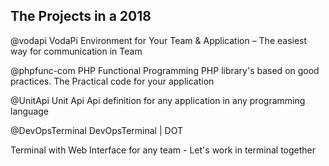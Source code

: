 ## The Projects in a 2018


@vodapi
VodaPi
Environment for Your Team & Application – The easiest way for communication in Team



@phpfunc-com
PHP Functional Programming
PHP library's based on good practices. The Practical code for your application



@UnitApi
Unit Api
Api definition for any application in any programming language



@DevOpsTerminal
DevOpsTerminal | DOT

Terminal with Web Interface for any team - Let's work in terminal together

